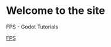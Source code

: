 # Welcome to the site

FPS - Godot Tutorials

[FPS](/ISD/FPS/FPS%20Tutorials%208b2474c637c54fb68dfff57c46843b64.md)
